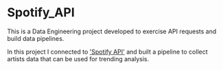 # Spotify_API
This is a Data Engineering project developed to exercise API requests and build data pipelines.

In this project I connected to ['Spotify API'](https://developer.spotify.com/documentation/web-api)
and built a pipeline to collect artists data that can be used for trending analysis.
